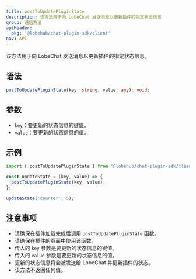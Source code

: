 ```yaml
---
title: postToUpdatePluginState
description: 该方法用于向 LobeChat 发送消息以更新插件的指定状态信息
group: 通信方法
apiHeader:
  pkg: '@lobehub/chat-plugin-sdk/client'
nav: API
---
```


该方法用于向 LobeChat 发送消息以更新插件的指定状态信息。

## 语法

```ts
postToUpdatePluginState(key: string, value: any): void;
```

## 参数

- `key`：要更新的状态信息的键值。
- `value`：要更新的状态信息的值。

## 示例

```ts
import { postToUpdatePluginState } from '@lobehub/chat-plugin-sdk/client';

const updateState = (key, value) => {
  postToUpdatePluginState(key, value);
};

updateState('counter', 5);
```

## 注意事项

- 请确保在插件加载完成后调用 `postToUpdatePluginState` 函数。
- 请确保在插件的页面中使用该函数。
- 传入的 `key` 参数是要更新的状态信息的键值。
- 传入的 `value` 参数是要更新的状态信息的值。
- 更新的状态信息将会被发送给 LobeChat 并更新插件的状态。
- 该方法不返回任何值。
